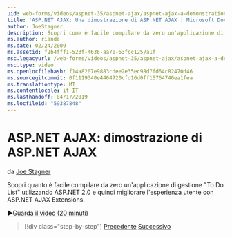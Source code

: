 ```yaml
---
uid: web-forms/videos/aspnet-35/aspnet-ajax/aspnet-ajax-a-demonstration-of-aspnet-ajax
title: 'ASP.NET AJAX: Una dimostrazione di ASP.NET AJAX | Microsoft Docs'
author: JoeStagner
description: Scopri come è facile compilare da zero un'applicazione di gestione 'To Do List' con ASP.NET 2.0 e quindi migliorare l'esperienza utente con ASP.NET AJAX...
ms.author: riande
ms.date: 02/24/2009
ms.assetid: f2b4fff1-523f-4636-aa70-63fcc1257a1f
msc.legacyurl: /web-forms/videos/aspnet-35/aspnet-ajax/aspnet-ajax-a-demonstration-of-aspnet-ajax
msc.type: video
ms.openlocfilehash: f14a8207e9883cdee2e35ec98d7fd64c82470d46
ms.sourcegitcommit: 0f1119340e4464720cfd16d0ff15764746ea1fea
ms.translationtype: MT
ms.contentlocale: it-IT
ms.lasthandoff: 04/17/2019
ms.locfileid: "59387848"
---
```

# <a name="aspnet-ajax-a-demonstration-of-aspnet-ajax"></a>ASP.NET AJAX: dimostrazione di ASP.NET AJAX

da [Joe Stagner](https://github.com/JoeStagner)

Scopri quanto è facile compilare da zero un'applicazione di gestione "To Do List" utilizzando ASP.NET 2.0 e quindi migliorare l'esperienza utente con ASP.NET AJAX Extensions.

[&#9654;Guarda il video (20 minuti)](https://channel9.msdn.com/Blogs/ASP-NET-Site-Videos/aspnet-ajax-a-demonstration-of-aspnet-ajax)

> [!div class="step-by-step"]
> [Precedente](creating-and-using-an-ajax-enabled-web-service-in-a-web-site.md)
> [Successivo](adonet-data-services-with-aspnet-ajax-support.md)
